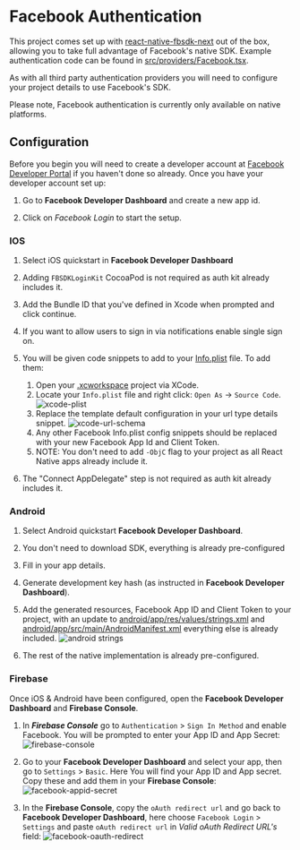 # Facebook Authentication

This project comes set up with [react-native-fbsdk-next](https://github.com/thebergamo/react-native-fbsdk-next) out of the box,
allowing you to take full advantage of Facebook's native SDK. Example authentication code can be found in [src/providers/Facebook.tsx](/src/providers/Facebook.tsx).

As with all third party authentication providers you will need to configure your project details to use Facebook's SDK.

Please note, Facebook authentication is currently only available on native platforms.

## Configuration

Before you begin you will need to create a developer account at [Facebook Developer Portal](https://developers.facebook.com) if you haven't done so already.
Once you have your developer account set up:

1. Go to **Facebook Developer Dashboard** and create a new app id.

2. Click on _Facebook Login_ to start the setup.

### IOS

1. Select iOS quickstart in **Facebook Developer Dashboard**

2. Adding `FBSDKLoginKit` CocoaPod is not required as auth kit already includes it.

3. Add the Bundle ID that you've defined in Xcode when prompted and click continue.

4. If you want to allow users to sign in via notifications enable single sign on.

5. You will be given code snippets to add to your [Info.plist](/template/ios/ProjectName/Info.plist) file. To add them:

   1. Open your [.xcworkspace](ios/ProjectName.xcworkspace) project via XCode.
   2. Locate your `Info.plist` file and right click: `Open As` -> `Source Code`.
      ![xcode-plist](/docs/assets/xcode-info-plist.png)
   3. Replace the template default configuration in your url type details snippet.
      ![xcode-url-schema](/docs/assets/xcode-url-schema.png)
   4. Any other Facebook Info.plist config snippets should be replaced with your new Facebook App Id and Client Token.
   5. NOTE: You don't need to add `-ObjC` flag to your project as all React Native apps already include it.

6. The "Connect AppDelegate" step is not required as auth kit already includes it.

### Android

1. Select Android quickstart **Facebook Developer Dashboard**.

2. You don't need to download SDK, everything is already pre-configured

3. Fill in your app details.

4. Generate development key hash (as instructed in **Facebook Developer Dashboard**).

5. Add the generated resources, Facebook App ID and Client Token to your project, with an update to [android/app/res/values/strings.xml](template/android/app/res/values/strings.xml) and [android/app/src/main/AndroidManifest.xml](template/android/app/src/main/AndroidManifest.xml) everything else is already included.
   ![android strings](/docs/assets/android-strings.png)

6. The rest of the native implementation is already pre-configured.

### Firebase

Once iOS & Android have been configured, open the **Facebook Developer Dashboard** and **Firebase Console**.

1. In **_Firebase Console_** go to `Authentication` > `Sign In Method` and enable Facebook. You will be prompted to enter your App ID and App Secret:
   ![firebase-console](/docs/assets/firebase-facebook-details.png)

2. Go to your **Facebook Developer Dashboard** and select your app, then go to `Settings` > `Basic`. Here You will find your App ID and App secret. Copy these and add them in your **Firebase Console**:
   ![facebook-appid-secret](/docs/assets/fb-dev-appid-secret.png)

3. In the **Firebase Console**, copy the `oAuth redirect url` and go back to **Facebook Developer Dashboard**, here choose `Facebook Login` > `Settings` and paste `oAuth redirect url` in _Valid oAuth Redirect URL's_ field:
   ![facebook-oauth-redirect](/docs/assets/facebook-oauth-url.png)
